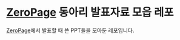 # [ZeroPage](https://www.zeropage.org) 동아리 발표자료 모읍 레포
[ZeroPage](https://www.zeropage.org)에서 발표할 때 쓴 PPT들을 모아둔 레포입니다.
